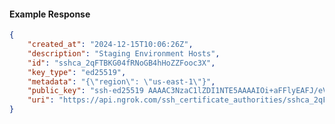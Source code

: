 <!-- Code generated for API Clients. DO NOT EDIT. -->

#### Example Response

```json
{
	"created_at": "2024-12-15T10:06:26Z",
	"description": "Staging Environment Hosts",
	"id": "sshca_2qFTBKG04fRNoGB4hHoZZFooc3X",
	"key_type": "ed25519",
	"metadata": "{\"region\": \"us-east-1\"}",
	"public_key": "ssh-ed25519 AAAAC3NzaC1lZDI1NTE5AAAAIOi+aFFlyEAFJ/eVP2lcOvj8tguYszn0kIJp5GjPbJK7",
	"uri": "https://api.ngrok.com/ssh_certificate_authorities/sshca_2qFTBKG04fRNoGB4hHoZZFooc3X"
}
```
